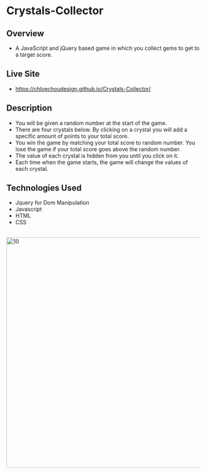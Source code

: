 # Crystals-Collector

## Overview
- A JavaScript and jQuery based game in which you collect gems to get to a target score.

## Live Site
-  https://chloechoudesign.github.io/Crystals-Collector/

## Description
- You will be given a random number at the start of the game.
- There are four crystals below. By clicking on a crystal you will add a specific amount of points to your total score.
- You win the game by matching your total score to random number. You lose the game if your total score goes above the random number. 
- The value of each crystal is hidden from you until you click on it.
- Each time when the game starts, the game will change the values of each crystal.

## Technologies Used
- Jquery for Dom Manipulation
- Javascript
- HTML
- CSS

<br/>
<img width="600" alt="10" src="https://user-images.githubusercontent.com/28972721/37491440-183c6af6-285b-11e8-8f29-b35b2cbe1698.jpg">




